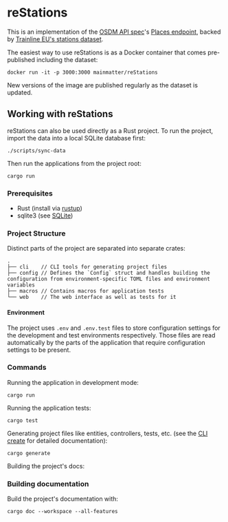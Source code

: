 # reStations

This is an implementation of the [OSDM API spec](https://osdm.io)'s [Places endpoint](https://redocly.github.io/redoc/?url=https://raw.githubusercontent.com/UnionInternationalCheminsdeFer/OSDM/master/specification/v3.3/OSDM-online-api-v3.3.0.yml&nocors#tag/Places), backed by [Trainline EU's stations dataset](https://github.com/trainline-eu/stations).

The easiest way to use reStations is as a Docker container that comes pre-published including the dataset:

```
docker run -it -p 3000:3000 mainmatter/reStations
```

New versions of the image are published regularly as the dataset is updated.

## Working with reStations

reStations can also be used directly as a Rust project. To run the project, import the data into a local SQLite database first:

```
./scripts/sync-data
```

Then run the applications from the project root:

```
cargo run
```

### Prerequisites

* Rust (install via [rustup](https://rustup.rs))
* sqlite3 (see [SQLite](https://www.sqlite.org))

### Project Structure

Distinct parts of the project are separated into separate crates:

```
.
├── cli    // CLI tools for generating project files
├── config // Defines the `Config` struct and handles building the configuration from environment-specific TOML files and environment variables
├── macros // Contains macros for application tests
└── web    // The web interface as well as tests for it
```

#### Environment

The project uses `.env` and `.env.test` files to store configuration settings for the development and test environments respectively. Those files are read automatically by the parts of the application that require configuration settings to be present.

### Commands

Running the application in development mode:

```
cargo run
```

Running the application tests:

```
cargo test
```

Generating project files like entities, controllers, tests, etc. (see the [CLI create](./cli/README.md) for detailed documentation):

```
cargo generate
```

Building the project's docs:

### Building documentation

Build the project's documentation with:

```
cargo doc --workspace --all-features
```

